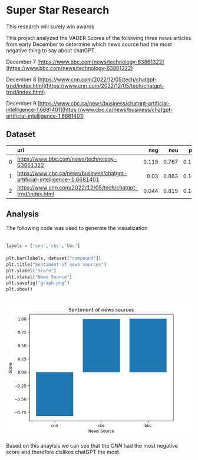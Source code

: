 
# Super Star Research
This research will surely win awards

This project analyzed the VADER Scores of the following three news articles from early December to determine which news source had the most negative thing to say about chatGPT.

December 7
[https://www.bbc.com/news/technology-63861322](https://www.bbc.com/news/technology-63861322)

December 8
[https://www.cnn.com/2022/12/05/tech/chatgpt-trnd/index.html](https://www.cnn.com/2022/12/05/tech/chatgpt-trnd/index.html)

December 9
[https://www.cbc.ca/news/business/chatgpt-artificial-intelligence-1.6681401](https://www.cbc.ca/news/business/chatgpt-artificial-intelligence-1.6681401)



## Dataset

|    | url                                                                        |   neg |   neu |   pos |   compound |
|---:|:---------------------------------------------------------------------------|------:|------:|------:|-----------:|
|  0 | https://www.bbc.com/news/technology-63861322                               | 0.119 | 0.767 | 0.114 |    -0.8202 |
|  1 | https://www.cbc.ca/news/business/chatgpt-artificial-intelligence-1.6681401 | 0.03  | 0.863 | 0.106 |     0.9985 |
|  2 | https://www.cnn.com/2022/12/05/tech/chatgpt-trnd/index.html                | 0.044 | 0.815 | 0.141 |     0.9997 |


## Analysis

The following code was used to generate the visualization

```python

labels = ['cnn','cbc','bbc']

plt.bar(labels, dataset["compound"])
plt.title("Sentiment of news sources")
plt.ylabel("Score")
plt.xlabel("News Source")
plt.savefig("graph.png")
plt.show()

```


![bar graph](graph.png)

Based on this anaylsis we can see that the *CNN* had the most negative score and therefore dislikes chatGPT the most.
